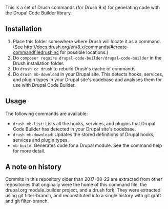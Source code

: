 This is a set of Drush commands (for Drush 9.x) for generating code with the
Drupal Code Builder library.

## Installation

1. Place this folder somewhere where Drush will locate it as a command. (See
  http://docs.drush.org/en/8.x/commands/#create-commandfiledrushinc for
  possible locations.)
2. Do `composer require drupal-code-builder/drupal-code-builder` in the Drush
  installation folder.
3. Do `drush cc drush` to rebuild Drush's cache of commands.
4. Do `drush mb-download` in your Drupal site. This detects hooks, services, and
  plugin types in your Drupal site's codebase and analyses them for use with
  Drupal Code Builder.

## Usage

The following commands are available:

- `drush mb-list`: Lists all the hooks, services, and plugins that Drupal Code
  Builder has detected in your Drupal site's codebase.
- `drush mb-download`: Updates the stored definitions of Drupal hooks, services
  and plugin types.
- `mb-build`: Generates code for a Drupal module. See the command help for more
  detail.

## A note on history

Commits in this repository older than 2017-08-22 are extracted from other
repositories that originally were the home of this command file: the drupal.org
module_builder project, and a drush fork.
They were extracted using git filter-branch, and reconstituted into a single
history with git graft and git filter-branch.
